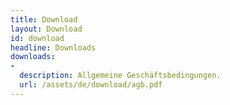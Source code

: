 ```yaml
---
title: Download
layout: Download
id: download
headline: Downloads
downloads:
-
  description: Allgemeine Geschäftsbedingungen.
  url: /assets/de/download/agb.pdf
---
```

